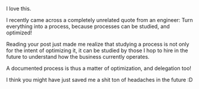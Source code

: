  I love this.

I recently came across a completely unrelated quote from an engineer: Turn everything into a process, because processes can be studied, and optimized!

Reading your post just made me realize that studying a process is not only for the intent of optimizing it, it can be studied by those I hop to hire in the future to understand how the business currently operates.

A documented process is thus a matter of optimization, and delegation too!

I think you might have just saved me a shit ton of headaches in the future :D 